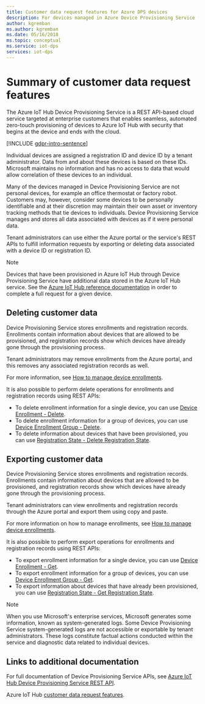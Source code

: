 ```yaml
---
title: Customer data request features​ for Azure DPS devices
description: For devices managed in Azure Device Provisioning Service (DPS) that are personal, this article shows admins how to export or delete personal data.
author: kgremban
ms.author: kgremban
ms.date: 05/16/2018
ms.topic: conceptual
ms.service: iot-dps
services: iot-dps
---
```


# Summary of customer data request features​

The Azure IoT Hub Device Provisioning Service is a REST API-based cloud service targeted at enterprise customers that enables seamless, automated zero-touch provisioning of devices to Azure IoT Hub with security that begins at the device and ends with the cloud.

[!INCLUDE [gdpr-intro-sentence](../../includes/gdpr-intro-sentence.md)]

Individual devices are assigned a registration ID and device ID by a tenant administrator. Data from and about these devices is based on these IDs. Microsoft maintains no information and has no access to data that would allow correlation of these devices to an individual.

Many of the devices managed in Device Provisioning Service are not personal devices, for example an office thermostat or factory robot. Customers may, however, consider some devices to be personally identifiable and at their discretion may maintain their own asset or inventory tracking methods that tie devices to individuals. Device Provisioning Service manages and stores all data associated with devices as if it were personal data.

Tenant administrators can use either the Azure portal or the service's REST APIs to fulfill information requests by exporting or deleting data associated with a device ID or registration ID.

> [!NOTE]
> Devices that have been provisioned in Azure IoT Hub through Device Provisioning Service have additional data stored in the Azure IoT Hub service. See the [Azure IoT Hub reference documentation](../iot-hub/iot-hub-customer-data-requests.md) in order to complete a full request for a given device.

## Deleting customer data

Device Provisioning Service stores enrollments and registration records. Enrollments contain information about devices that are allowed to be provisioned, and registration records show which devices have already gone through the provisioning process.

Tenant administrators may remove enrollments from the Azure portal, and this removes any associated registration records as well.

For more information, see [How to manage device enrollments](how-to-manage-enrollments.md).

It is also possible to perform delete operations for enrollments and registration records using REST APIs:

* To delete enrollment information for a single device, you can use [Device Enrollment - Delete](/rest/api/iot-dps/service/individual-enrollment/delete).
* To delete enrollment information for a group of devices, you can use [Device Enrollment Group - Delete](/rest/api/iot-dps/service/enrollment-group/delete).
* To delete information about devices that have been provisioned, you can use [Registration State - Delete Registration State](/rest/api/iot-dps/service/device-registration-state/delete).

## Exporting customer data

Device Provisioning Service stores enrollments and registration records. Enrollments contain information about devices that are allowed to be provisioned, and registration records show which devices have already gone through the provisioning process.

Tenant administrators can view enrollments and registration records through the Azure portal and export them using copy and paste.

For more information on how to manage enrollments, see [How to manage device enrollments](how-to-manage-enrollments.md).

It is also possible to perform export operations for enrollments and registration records using REST APIs:

* To export enrollment information for a single device, you can use [Device Enrollment - Get](/rest/api/iot-dps/service/individual-enrollment/get).
* To export enrollment information for a group of devices, you can use [Device Enrollment Group - Get](/rest/api/iot-dps/service/enrollment-group/get).
* To export information about devices that have already been provisioned, you can use [Registration State - Get Registration State](/rest/api/iot-dps/service/device-registration-state/get).

> [!NOTE]
> When you use Microsoft's enterprise services, Microsoft generates some information, known as system-generated logs. Some Device Provisioning Service system-generated logs are not accessible or exportable by tenant administrators. These logs constitute factual actions conducted within the service and diagnostic data related to individual devices.

## Links to additional documentation

For full documentation of Device Provisioning Service APIs, see [Azure IoT Hub Device Provisioning Service REST API](/rest/api/iot-dps).

Azure IoT Hub [customer data request features](../iot-hub/iot-hub-customer-data-requests.md).
